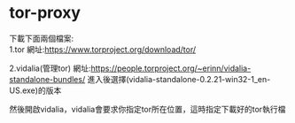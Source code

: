 # tor-proxy

下載下面兩個檔案:<br>
1.tor
網址:https://www.torproject.org/download/tor/

2.vidalia(管理tor)
網址:https://people.torproject.org/~erinn/vidalia-standalone-bundles/
進入後選擇(vidalia-standalone-0.2.21-win32-1_en-US.exe)的版本

然後開啟vidalia，vidalia會要求你指定tor所在位置，這時指定下載好的tor執行檔
